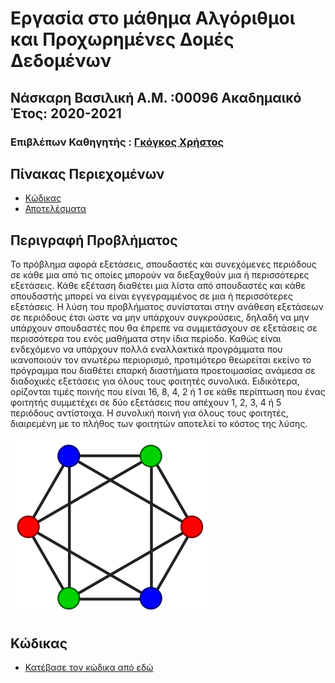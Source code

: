 # Εργασία στο μάθημα Αλγόριθμοι και Προχωρημένες Δομές Δεδομένων
**Νάσκαρη Βασιλική**
**Α.Μ. :00096**
**Ακαδημαικό Έτος: 2020-2021**
---
### Eπιβλέπων Καθηγητής : [Γκόγκος Χρήστος](https://github.com/chgogos)
## Πίνακας Περιεχομένων
* [Κώδικας](https://github.com/vasilikinaskari/00096_aadd_ett/blob/main/README.md#%CE%BA%CF%8E%CE%B4%CE%B9%CE%BA%CE%B1%CF%82) 
* [Αποτελέσματα]()



## Περιγραφή Προβλήματος 
Το πρόβλημα αφορά εξετάσεις, σπουδαστές και συνεχόμενες περιόδους σε κάθε μια από τις οποίες μπορούν να διεξαχθούν μια ή περισσότερες εξετάσεις. Κάθε εξέταση διαθέτει μια λίστα από σπουδαστές και κάθε σπουδαστής μπορεί να είναι εγγεγραμμένος σε μια ή περισσότερες εξετάσεις. Η λύση του προβλήματος συνίσταται στην ανάθεση εξετάσεων σε περιόδους έτσι
ώστε να μην υπάρχουν συγκρούσεις, δηλαδή να μην υπάρχουν σπουδαστές που θα έπρεπε να συμμετάσχουν σε εξετάσεις σε περισσότερα του ενός μαθήματα στην ίδια περίοδο. Καθώς είναι
ενδεχόμενο να υπάρχουν πολλά εναλλακτικά προγράμματα που ικανοποιούν τον ανωτέρω περιορισμό, προτιμότερο θεωρείται εκείνο το πρόγραμμα που διαθέτει επαρκή διαστήματα προετοιμασίας ανάμεσα σε διαδοχικές εξετάσεις για όλους τους φοιτητές συνολικά. Ειδικότερα, ορίζονται τιμές ποινής που είναι 16, 8, 4, 2 ή 1 σε κάθε περίπτωση που ένας φοιτητής συμμετέχει σε δύο εξετάσεις που απέχουν 1, 2, 3, 4 ή 5 περιόδους αντίστοιχα. Η συνολική ποινή για όλους τους φοιτητές, διαιρεμένη με το πλήθος των φοιτητών αποτελεί το κόστος της λύσης.


![GitHub Logo](https://github.com/vasilikinaskari/00096_aadd_ett/blob/main/320px-3-coloringEx.svg.png)

## Κώδικας 
* [Κατέβασε τον κώδικα από εδώ]()
